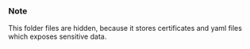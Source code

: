 ### Note
This folder files are hidden, because it stores certificates and yaml files which exposes sensitive data. 